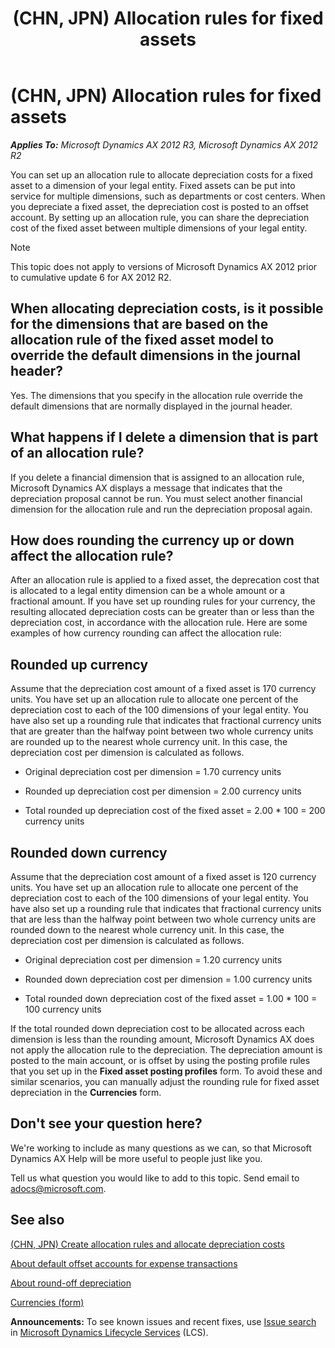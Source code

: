 ﻿---
title: (CHN, JPN) Allocation rules for fixed assets
TOCTitle: (CHN, JPN) Allocation rules for fixed assets
ms:assetid: d67b5e3c-36d5-4acc-bb62-6e51f7d8ad85
ms:mtpsurl: https://technet.microsoft.com/en-us/library/Dn306806(v=AX.60)
ms:contentKeyID: 54925750
ms.date: 05/01/2014
mtps_version: v=AX.60
f1_keywords:
- Rule
- Fixed asset
- Allocation rule
- Depreciation cost
- Depreciation expense
---

# (CHN, JPN) Allocation rules for fixed assets 


_**Applies To:** Microsoft Dynamics AX 2012 R3, Microsoft Dynamics AX 2012 R2_

You can set up an allocation rule to allocate depreciation costs for a fixed asset to a dimension of your legal entity. Fixed assets can be put into service for multiple dimensions, such as departments or cost centers. When you depreciate a fixed asset, the depreciation cost is posted to an offset account. By setting up an allocation rule, you can share the depreciation cost of the fixed asset between multiple dimensions of your legal entity.


> [!NOTE]
> <P>This topic does not apply to versions of Microsoft Dynamics AX 2012 prior to cumulative update 6 for AX 2012 R2.</P>



## When allocating depreciation costs, is it possible for the dimensions that are based on the allocation rule of the fixed asset model to override the default dimensions in the journal header?

Yes. The dimensions that you specify in the allocation rule override the default dimensions that are normally displayed in the journal header.

## What happens if I delete a dimension that is part of an allocation rule?

If you delete a financial dimension that is assigned to an allocation rule, Microsoft Dynamics AX displays a message that indicates that the depreciation proposal cannot be run. You must select another financial dimension for the allocation rule and run the depreciation proposal again.

## How does rounding the currency up or down affect the allocation rule?

After an allocation rule is applied to a fixed asset, the deprecation cost that is allocated to a legal entity dimension can be a whole amount or a fractional amount. If you have set up rounding rules for your currency, the resulting allocated depreciation costs can be greater than or less than the depreciation cost, in accordance with the allocation rule. Here are some examples of how currency rounding can affect the allocation rule:

## Rounded up currency

Assume that the depreciation cost amount of a fixed asset is 170 currency units. You have set up an allocation rule to allocate one percent of the depreciation cost to each of the 100 dimensions of your legal entity. You have also set up a rounding rule that indicates that fractional currency units that are greater than the halfway point between two whole currency units are rounded up to the nearest whole currency unit. In this case, the depreciation cost per dimension is calculated as follows.

  - Original depreciation cost per dimension = 1.70 currency units

  - Rounded up depreciation cost per dimension = 2.00 currency units

  - Total rounded up depreciation cost of the fixed asset = 2.00 \* 100 = 200 currency units

## Rounded down currency

Assume that the depreciation cost amount of a fixed asset is 120 currency units. You have set up an allocation rule to allocate one percent of the depreciation cost to each of the 100 dimensions of your legal entity. You have also set up a rounding rule that indicates that fractional currency units that are less than the halfway point between two whole currency units are rounded down to the nearest whole currency unit. In this case, the depreciation cost per dimension is calculated as follows.

  - Original depreciation cost per dimension = 1.20 currency units

  - Rounded down depreciation cost per dimension = 1.00 currency units

  - Total rounded down depreciation cost of the fixed asset = 1.00 \* 100 = 100 currency units

If the total rounded down depreciation cost to be allocated across each dimension is less than the rounding amount, Microsoft Dynamics AX does not apply the allocation rule to the depreciation. The depreciation amount is posted to the main account, or is offset by using the posting profile rules that you set up in the **Fixed asset posting profiles** form. To avoid these and similar scenarios, you can manually adjust the rounding rule for fixed asset depreciation in the **Currencies** form.

## Don't see your question here?

We're working to include as many questions as we can, so that Microsoft Dynamics AX Help will be more useful to people just like you.

Tell us what question you would like to add to this topic. Send email to <adocs@microsoft.com>.

## See also

[(CHN, JPN) Create allocation rules and allocate depreciation costs](chn-jpn-create-allocation-rules-and-allocate-depreciation-costs.md)

[About default offset accounts for expense transactions](about-default-offset-accounts-for-expense-transactions.md)

[About round-off depreciation](about-round-off-depreciation.md)

[Currencies (form)](https://technet.microsoft.com/en-us/library/aa582902\(v=ax.60\))

  
**Announcements:** To see known issues and recent fixes, use [Issue search](http://go.microsoft.com/fwlink/?linkid=389258) in [Microsoft Dynamics Lifecycle Services](http://go.microsoft.com/fwlink/?linkid=306505) (LCS).

